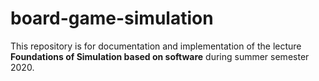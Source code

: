 # board-game-simulation

This repository is for documentation and implementation of the lecture **Foundations of Simulation based on software** during summer semester 2020.



